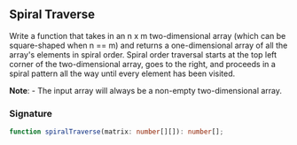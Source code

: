 ## Spiral Traverse

Write a function that takes in an n x m two-dimensional array (which can be square-shaped when n == m) and returns a one-dimensional array of all the array's elements in spiral order. Spiral order traversal starts at the top left corner of the two-dimensional array, goes to the right, and proceeds in a spiral pattern all the way until every element has been visited.

**Note**: - The input array will always be a non-empty two-dimensional array.

### Signature

```typescript
function spiralTraverse(matrix: number[][]): number[];
```
